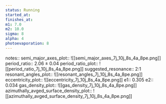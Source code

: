 ```yaml
---
status: Running
started_at:
finishes_at:
m1: 7.0
m2: 10.0
sigma: 8
alpha: 4
photoevaporation: 8
---
```


notes::
semi_major_axes_plot:: ![[semi_major_axes_7j_10j_8s_4a_8pe.png]]
period_ratio:: 2.06 ± 0.04
period_ratio_plot:: ![[period_ratio_7j_10j_8s_4a_8pe.png]]
suggested_resonance:: 2:1
resonant_angles_plot:: ![[resonant_angles_7j_10j_8s_4a_8pe.png]]
eccentricity_plot:: ![[eccentricity_7j_10j_8s_4a_8pe.png]]
e1:: 0.305
e2:: 0.034
gas_density_plot:: ![[gas_density_7j_10j_8s_4a_8pe.png]]
azimuthally_avged_surface_density_plot:: ![[azimuthally_avged_surface_density_7j_10j_8s_4a_8pe.png]]
